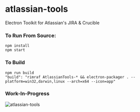 # atlassian-tools
Electron Toolkit for Atlassian's JIRA & Crucible

### To Run From Source:
```
npm install
npm start
```

### To Build
```
npm run build
"build": "rimraf AtlassianTools-* && electron-packager . --platform=win32,darwin,linux --arch=x64 --icon=app"
```

### Work-In-Progress
![atlassian-tools](https://i.imgur.com/fQK6hCr.gif)

